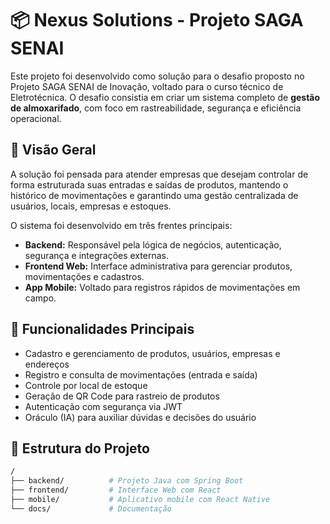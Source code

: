 # 📦 Nexus Solutions - Projeto SAGA SENAI

Este projeto foi desenvolvido como solução para o desafio proposto no Projeto SAGA SENAI de Inovação, voltado para o curso técnico de Eletrotécnica. O desafio consistia em criar um sistema completo de **gestão de almoxarifado**, com foco em rastreabilidade, segurança e eficiência operacional.

## 🚀 Visão Geral

A solução foi pensada para atender empresas que desejam controlar de forma estruturada suas entradas e saídas de produtos, mantendo o histórico de movimentações e garantindo uma gestão centralizada de usuários, locais, empresas e estoques.

O sistema foi desenvolvido em três frentes principais:

- **Backend:** Responsável pela lógica de negócios, autenticação, segurança e integrações externas.
- **Frontend Web:** Interface administrativa para gerenciar produtos, movimentações e cadastros.
- **App Mobile:** Voltado para registros rápidos de movimentações em campo.

## 🎯 Funcionalidades Principais

- Cadastro e gerenciamento de produtos, usuários, empresas e endereços
- Registro e consulta de movimentações (entrada e saída)
- Controle por local de estoque
- Geração de QR Code para rastreio de produtos
- Autenticação com segurança via JWT
- Oráculo (IA) para auxiliar dúvidas e decisões do usuário

## 📂 Estrutura do Projeto

```bash
/
├── backend/          # Projeto Java com Spring Boot
├── frontend/         # Interface Web com React
├── mobile/           # Aplicativo mobile com React Native
└── docs/             # Documentação
```
